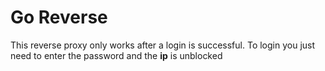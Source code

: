 # Go Reverse
This reverse proxy only works after a login is successful. To login you just need to enter the password and the **ip** is unblocked

